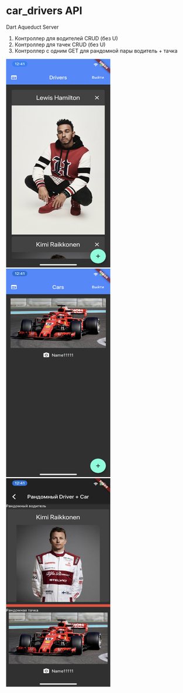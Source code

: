 # car_drivers API
 Dart Aqueduct Server
 
 1) Контроллер для водителей CRUD (без U)
 2) Контроллер для тачек CRUD (без U)
 3) Контроллер с одним GET для рандомной пары водитель + тачка
 
 <img src="screens/1.PNG" width="285" height="570"> <img src="screens/2.PNG" width="285" height="570"> <img src="screens/3.PNG" width="285" height="570">
 
